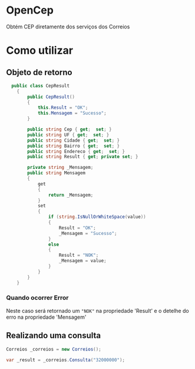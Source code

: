# OpenCep

Obtém CEP diretamente dos serviços dos Correios

# Como utilizar

## Objeto de retorno

``` C#
  public class CepResult
    {
        public CepResult()
        {
            this.Result = "OK";
            this.Mensagem = "Sucesso";
        }

        public string Cep { get;  set; }
        public string UF { get;  set; }
        public string Cidade { get;  set; }
        public string Bairro { get;  set; }
        public string Endereco { get;  set; }
        public string Result { get; private set; }

        private string _Mensagem;
        public string Mensagem
        {
            get
            {
                return _Mensagem;
            }
            set
            {
                if (string.IsNullOrWhiteSpace(value))
                {
                    Result = "OK";
                    _Mensagem = "Sucesso";
                }
                else
                {
                    Result = "NOK";
                    _Mensagem = value;
                }
            }
        }
    }

```

### Quando ocorrer Error

Neste caso será retornado um `"NOK"` na propriedade 'Result' e o detelhe do erro na propriedade 'Mensagem'

## Realizando uma consulta

``` C#
Correios _correios = new Correios();

var _result = _correios.Consulta("32000000");

```
